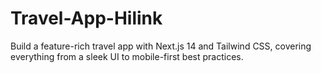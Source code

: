 # Travel-App-Hilink
Build a feature-rich travel app with Next.js 14 and Tailwind CSS, covering everything from a sleek UI to mobile-first best practices.
